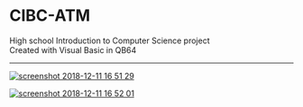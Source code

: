 # CIBC-ATM
High school Introduction to Computer Science project
<br>
Created with Visual Basic in QB64
<br><hr>
[
![screenshot 2018-12-11 16 51 29](https://user-images.githubusercontent.com/43625368/49833130-9ac6a000-fd66-11e8-8b2f-83ff4d6c18b6.png)
](url)

[
![screenshot 2018-12-11 16 52 01](https://user-images.githubusercontent.com/43625368/49833187-c2b60380-fd66-11e8-978e-e42407a54708.png)
](url)
